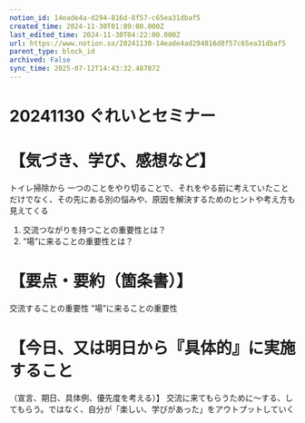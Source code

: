 ```yaml
---
notion_id: 14eade4a-d294-816d-8f57-c65ea31dbaf5
created_time: 2024-11-30T01:09:00.000Z
last_edited_time: 2024-11-30T04:22:00.000Z
url: https://www.notion.so/20241130-14eade4ad294816d8f57c65ea31dbaf5
parent_type: block_id
archived: False
sync_time: 2025-07-12T14:43:32.487872
---
```


# 20241130 ぐれいとセミナー

# 【気づき、学び、感想など】
トイレ掃除から
一つのことをやり切ることで、それをやる前に考えていたことだけでなく、その先にある別の悩みや、原因を解決するためのヒントや考え方も見えてくる
1. 交流つながりを持つことの重要性とは？
1. ”場”に来ることの重要性とは？
# 【要点・要約（箇条書）】
交流することの重要性
”場”に来ることの重要性
# 【今日、又は明日から『具体的』に実施すること
（宣言、期日、具体例、優先度を考える）】
交流に来てもらうために〜する、してもらう。ではなく、自分が「楽しい、学びがあった」をアウトプットしていく